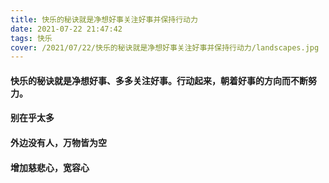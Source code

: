 ```yaml
---
title: 快乐的秘诀就是净想好事关注好事并保持行动力
date: 2021-07-22 21:47:42
tags: 快乐
cover: /2021/07/22/快乐的秘诀就是净想好事关注好事并保持行动力/landscapes.jpg
---
```


#### 快乐的秘诀就是净想好事、多多关注好事。行动起来，朝着好事的方向而不断努力。

####  别在乎太多

#### 外边没有人，万物皆为空

#### 增加慈悲心，宽容心



